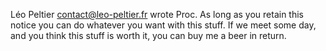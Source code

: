 Léo Peltier <contact@leo-peltier.fr> wrote Proc. As long as you retain this
notice you can do whatever you want with this stuff. If we meet some day, and
you think this stuff is worth it, you can buy me a beer in return.
